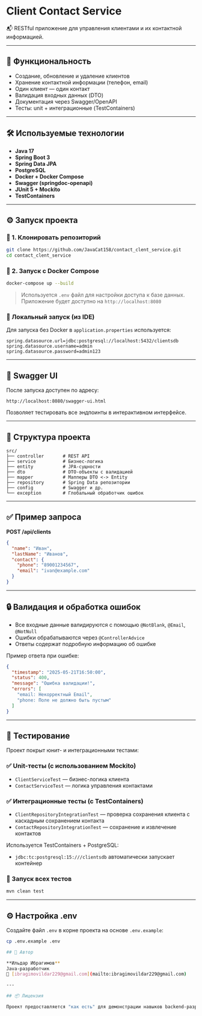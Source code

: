 # Client Contact Service

📬 RESTful приложение для управления клиентами и их контактной информацией.

---

## 🚀 Функциональность

- Создание, обновление и удаление клиентов
- Хранение контактной информации (телефон, email)
- Один клиент — один контакт
- Валидация входных данных (DTO)
- Документация через Swagger/OpenAPI
- Тесты: unit + интеграционные (TestContainers)

---

## 🛠 Используемые технологии

- **Java 17**
- **Spring Boot 3**
- **Spring Data JPA**
- **PostgreSQL**
- **Docker + Docker Compose**
- **Swagger (springdoc-openapi)**
- **JUnit 5 + Mockito**
- **TestContainers**

---

## ⚙️ Запуск проекта

### 🔧 1. Клонировать репозиторий

```bash
git clone https://github.com/JavaCat158/contact_clent_service.git
cd contact_clent_service
```

### 🐳 2. Запуск с Docker Compose

```bash
docker-compose up --build
```

> Используется `.env` файл для настройки доступа к базе данных.  
> Приложение будет доступно на `http://localhost:8080`

### 🔧 Локальный запуск (из IDE)

Для запуска без Docker в `application.properties` используется:

```
spring.datasource.url=jdbc:postgresql://localhost:5432/clientsdb
spring.datasource.username=admin
spring.datasource.password=admin123
```

---

## 🔎 Swagger UI

После запуска доступен по адресу:

```
http://localhost:8080/swagger-ui.html
```

Позволяет тестировать все эндпоинты в интерактивном интерфейсе.

---

## 📁 Структура проекта

```
src/
├── controller       # REST API
├── service          # Бизнес-логика
├── entity           # JPA-сущности
├── dto              # DTO-объекты с валидацией
├── mapper           # Мапперы DTO <-> Entity
├── repository       # Spring Data репозитории
├── config           # Swagger и др.
└── exception        # Глобальный обработчик ошибок
```

---

## ✅ Пример запроса

**POST /api/clients**

```json
{
  "name": "Иван",
  "lastName": "Иванов",
  "contact": {
    "phone": "89001234567",
    "email": "ivan@example.com"
  }
}
```

---

## 🔒 Валидация и обработка ошибок

- Все входные данные валидируются с помощью `@NotBlank`, `@Email`, `@NotNull`
- Ошибки обрабатываются через `@ControllerAdvice`
- Ответы содержат подробную информацию об ошибке

Пример ответа при ошибке:

```json
{
  "timestamp": "2025-05-21T16:50:00",
  "status": 400,
  "message": "Ошибка валидации!",
  "errors": [
    "email: Некорректный Email",
    "phone: Поле не должно быть пустым"
  ]
}
```

---

## 🧪 Тестирование

Проект покрыт юнит- и интеграционными тестами:

### ✅ Unit-тесты (с использованием Mockito)

- `ClientServiceTest` — бизнес-логика клиента
- `ContactServiceTest` — логика управления контактами

### ✅ Интеграционные тесты (с TestContainers)

- `ClientRepositoryIntegrationTest` — проверка сохранения клиента с каскадным сохранением контакта
- `ContactRepositoryIntegrationTest` — сохранение и извлечение контактов

Используется TestContainers + PostgreSQL:
- `jdbc:tc:postgresql:15:///clientsdb` автоматически запускает контейнер

### 🚀 Запуск всех тестов

```bash
mvn clean test
```

---

## ⚙️ Настройка .env

Создайте файл `.env` в корне проекта на основе `.env.example`:

```bash
cp .env.example .env

## 📝 Автор

**Ильдар Ибрагимов**  
Java-разработчик  
📧 [ibragimovildar229@gmail.com](mailto:ibragimovildar229@gmail.com)

---

## 📦 Лицензия

Проект предоставляется "как есть" для демонстрации навыков backend-разработки.